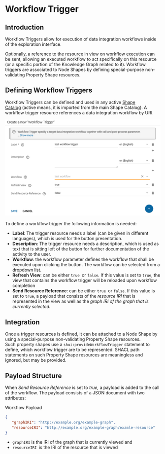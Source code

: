 # Workflow Trigger

## Introduction

Workflow Triggers allow for execution of data integration workflows inside of the exploration interface.

Optionally, a reference to the resource in view on workflow execution can be sent, allowing an executed workflow to act specifically on this resource (or a specific portion of the Knowledge Graph related to it). Workflow triggers are associated to Node Shapes by defining special-purpose non-validating Property Shape resources.

## Defining Workflow Triggers

Workflow Triggers can be defined and used in any active [Shape Catalog](../../explore-and-author/building-a-customized-user-interface) (active means, it is imported from the main Shape Catalog). A workflow trigger resource references a data integration workflow by URI.

![](./create_new_workflow_trigger.png)

To define a workflow trigger the following information is needed:

-   **Label**: The trigger resource needs a label (can be given in different languages), which is used for the button presentation.
-   **Description**: The trigger resource needs a description, which is used as text that is sitting left of the button for further documentation of the activity to the user.
-   **Workflow**: the workflow parameter defines the workflow that shall be executed upon clicking the button. The workflow can be selected from a dropdown list.
-   **Refresh View**: can be either `true `or `false`*.* If this value is set to `true`, the view that contains the workflow trigger will be reloaded upon workflow completion
-   **Send Resource Reference**: can be either `true `or `false`. If this value is set to `true`, a payload that consists of the *resource IRI* that is represented in the view as well as the *graph IRI *of the graph that is currently selected*.*

## Integration

Once a trigger resources is defined, it can be attached to a Node Shape by using a special-purpose non-validating Property Shape resources. Such property shapes use a `shui:provideWorkflowTrigger` statement to define, which workflow trigger are to be represented. SHACL path statements on such Property Shape resources are meaningless and ignored, but may be provided.

## Payload Structure

When *Send Resource Reference* is set to *true,* a payload is added to the call of the workflow. The payload consists of a JSON document with two attributes:

Workflow Payload

``` json
{
   "graphIRI": "http://example.org/example-graph",
   "resourceIRI": "http://example.org/example-graph/examle-resource"
}
```

-   `graphIRI` is the IRI of the graph that is currently viewed and
-   `resourceIRI `is the IRI of the resource that is viewed